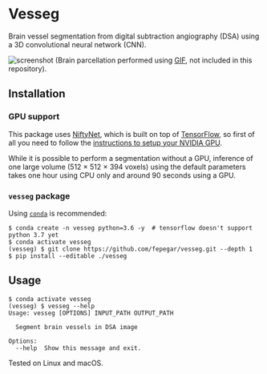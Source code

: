 # Vesseg

Brain vessel segmentation from digital subtraction angiography (DSA) using a 3D convolutional neural network (CNN).

![screenshot](screenshots/slicer.gif)
(Brain parcellation performed using [GIF](https://spiral.imperial.ac.uk/bitstream/10044/1/30755/4/07086081.pdf), not included in this repository).

## Installation

### GPU support

This package uses [NiftyNet](http://www.niftynet.io/), which is built on top of [TensorFlow](https://www.tensorflow.org/), so first of all you need to follow the [instructions to setup your NVIDIA GPU](https://www.tensorflow.org/install/gpu).

While it is possible to perform a segmentation without a GPU, inference of one large volume (512 × 512 × 394 voxels) using the default parameters takes one hour using CPU only and around 90 seconds using a GPU.

### `vesseg` package

Using [`conda`](https://conda.io/docs/) is recommended:

```shell
$ conda create -n vesseg python=3.6 -y  # tensorflow doesn't support python 3.7 yet
$ conda activate vesseg
(vesseg) $ git clone https://github.com/fepegar/vesseg.git --depth 1
$ pip install --editable ./vesseg
```

## Usage

```shell
$ conda activate vesseg
(vesseg) $ vesseg --help
Usage: vesseg [OPTIONS] INPUT_PATH OUTPUT_PATH

  Segment brain vessels in DSA image

Options:
  --help  Show this message and exit.
```

Tested on Linux and macOS.
